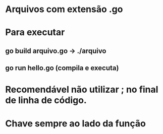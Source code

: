 # Arquivos com extensão .go
# Para executar
## go build arquivo.go -> ./arquivo
## go run hello.go (compila e executa)

# Recomendável não utilizar ; no final de linha de código.
# Chave sempre ao lado da função